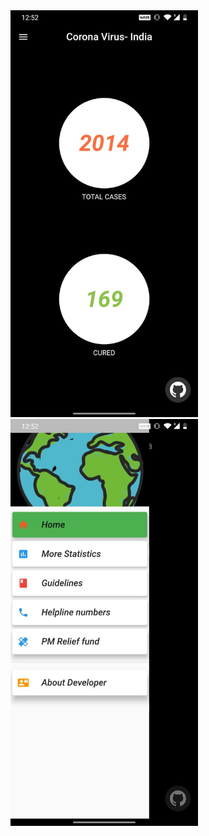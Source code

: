 <img src="https://github.com/AryanSethi/Corona-Virus-India/blob/master/samples/WhatsApp%20Image%202020-04-02%20at%2012.53.31%20AM.jpeg" width='300' />
<img src="https://github.com/AryanSethi/Corona-Virus-India/blob/master/samples/WhatsApp%20Image%202020-04-02%20at%2012.53.30%20AM.jpeg" width='300'/>
